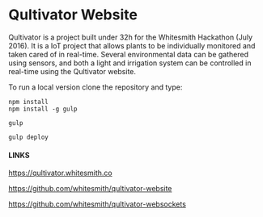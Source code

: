 # Qultivator Website

Qultivator is a project built under 32h for the Whitesmith Hackathon (July 2016).
It is a IoT project that allows plants to be individually monitored and taken cared of in real-time.
Several environmental data can be gathered using sensors, and both a light and irrigation system can be controlled in real-time using the Qultivator website.


To run a local version clone the repository and type:
```
npm install
npm install -g gulp

gulp

gulp deploy
```

#### LINKS

https://qultivator.whitesmith.co

https://github.com/whitesmith/qultivator-website

https://github.com/whitesmith/qultivator-websockets
